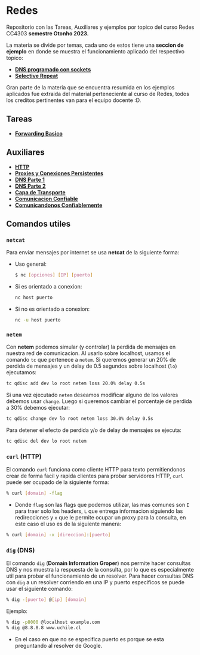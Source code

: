 # Redes

Repositorio con las Tareas, Auxiliares y ejemplos por topico del curso Redes CC4303 **semestre Otonho 2023.**

La materia se divide por temas, cada uno de estos tiene una **seccion de ejemplo** en donde se muestra el funcionamiento aplicado del respectivo topico:

* [**DNS programado con sockets**](./ejemplos_por_materia/dns_sockets/resumen.md)
* [**Selective Repeat**](./ejemplos_por_materia/selective_repeat/resumen.md)

Gran parte de la materia que se encuentra resumida en los ejemplos aplicados fue extraida del material perteneciente al curso de Redes, todos los creditos pertinentes van para el equipo docente :D.

## Tareas

* [**Forwarding Basico**](./actividades/forwarding_basico/resumen.md)

## Auxiliares

* **[HTTP](./auxiliares/01_http.md)**
* **[Proxies y Conexiones Persistentes](./auxiliares/02_proxies_conexiones_persistentes.md)**
* **[DNS Parte 1](./auxiliares/03_dns_I.md)**
* **[DNS Parte 2](./auxiliares/04_dns_II.md)**
* **[Capa de Transporte](./auxiliares/05_capa_de_transporte.md)**
* **[Comunicacion Confiable](./auxiliares/06_comunicacion_confiable.md)**
* [**Comunicandonos Confiablemente**](./auxiliares/07_comunicandonos_confiablemente.md)

## Comandos utiles

### `netcat`

Para enviar mensajes por internet se usa **netcat** de la siguiente forma:

* Uso general:

    ```bash
    $ nc [opciones] [IP] [puerto]
    ```

* Si es orientado a conexion:

    ```bash
    nc host puerto
    ```

* Si no es orientado a conexion:

    ```bash
    nc -u host puerto
    ```

### `netem`

Con **netem** podemos simular (y controlar) la perdida de mensajes en nuestra red de comunicacion. Al usarlo sobre localhost, usamos el comando `tc` que pertenece a `netem`. Si queremos generar un 20% de perdida de mensajes y un delay de 0.5 segundos sobre localhost (`lo`) ejecutamos:

```bash
tc qdisc add dev lo root netem loss 20.0% delay 0.5s
```

Si una vez ejecutado `netem` deseamos modificar alguno de los valores debemos usar `change`. Luego si queremos cambiar el porcentaje de perdida a 30% debemos ejecutar:

```bash
tc qdisc change dev lo root netem loss 30.0% delay 0.5s
```

Para detener el efecto de perdida y/o de delay de mensajes se ejecuta:

```bash
tc qdisc del dev lo root netem
```

### `curl` (HTTP)

El comando `curl` funciona como cliente HTTP para texto permitiendonos crear de forma facil y rapida clientes para probar servidores HTTP, `curl` puede ser ocupado de la siguiente forma:

```bash
% curl [domain] -flag
```

* Donde `flag` son las flags que podemos utilizar, las mas comunes son `I` para traer solo los headers, `L` que entrega informacion siguiendo las redirecciones y `x` que le permite ocupar un proxy para la consulta, en este caso el uso es de la siguiente manera:

```bash
% curl [domain] -x [direccion]:[puerto]
```

### `dig` (DNS)

El comando `dig` (**Domain Information Groper**) nos permite hacer consultas DNS y nos muestra la respuesta de la consulta, por lo que es especialmente util para probar el funcionamiento de un resolver. Para hacer consultas DNS con `dig` a un resolver corriendo en una IP y puerto especificos se puede usar el siguiente comando:

```bash
% dig -[puerto] @[ip] [domain]
```

Ejemplo:

```bash
% dig -p8000 @localhost example.com
% dig @8.8.8.8 www.uchile.cl
```

* En el caso en que no se especifica puerto es porque se esta preguntando al resolver de Google.

